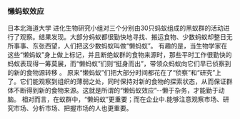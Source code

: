 

### 懒蚂蚁效应

日本北海道大学 进化生物研究小组对三个分别由30只蚂蚁组成的黑蚁群的活动进行了观察。结果发现。大部分蚂蚁都很勤快地寻找、搬运食物、少数蚂蚁却整日无所事事、东张西望，人们把这少数蚂蚁叫做“懒蚂蚁”。
有趣的是，当生物学家在这些“懒蚂蚁”身上做上标记，并且断绝蚁群的食物来源时，那些平时工作很勤快的蚂蚁表现得一筹莫展，而“懒蚂蚁”们则“挺身而出”，带领众蚂蚁向它们早已侦察到的新的食物源转移 。
原来“懒蚂蚁”们把大部分时间都花在了“侦察”和“研究”上了。它们能观察到组织的薄弱之处，同时保持对新的食物的探索状态，从而保证群体不断得到新的食物来源。这就是所谓的“懒蚂蚁效应”--懒于杂务，才能勤于动脑。
相对而言，在蚁群中，“懒蚂蚁”更重要；而在企业中.能够注意观察市场、研究市场、分析市场、把握市场的人也更重要。
 